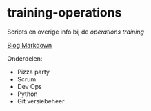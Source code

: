 # training-operations
Scripts en overige info bij de *operations training*

[Blog Markdown](https://daringfireball.net/projects/markdown/)

 Onderdelen:
- Pizza party
- Scrum
- Dev Ops
- Python
- Git versiebeheer

